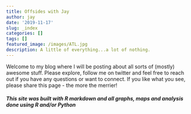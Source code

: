 ```yaml
---
title: Offsides with Jay
author: jay
date: '2019-11-17'
slug: _index
categories: []
tags: []
featured_image: /images/ATL.jpg
description: A little of everything...a lot of nothing.
---
```


Welcome to my blog where I will be posting about all sorts of (mostly) awesome stuff. Please explore, follow me on twitter and feel free to reach out if you have any questions or want to connect. If you like what you see, please share this page - the more the merrier!

##### This site was built with R markdown and all graphs, maps and analysis done using R and/or Python
